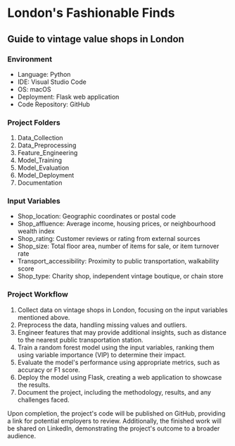 # London's Fashionable Finds
## Guide to vintage value shops in London

### Environment
- Language: Python
- IDE: Visual Studio Code
- OS: macOS
- Deployment: Flask web application
- Code Repository: GitHub

### Project Folders
1. Data_Collection
2. Data_Preprocessing
3. Feature_Engineering
4. Model_Training
5. Model_Evaluation
6. Model_Deployment
7. Documentation

### Input Variables
- Shop_location: Geographic coordinates or postal code
- Shop_affluence: Average income, housing prices, or neighbourhood wealth index
- Shop_rating: Customer reviews or rating from external sources
- Shop_size: Total floor area, number of items for sale, or item turnover rate
- Transport_accessibility: Proximity to public transportation, walkability score
- Shop_type: Charity shop, independent vintage boutique, or chain store

### Project Workflow
1. Collect data on vintage shops in London, focusing on the input variables mentioned above.
2. Preprocess the data, handling missing values and outliers.
3. Engineer features that may provide additional insights, such as distance to the nearest public transportation station.
4. Train a random forest model using the input variables, ranking them using variable importance (VIP) to determine their impact.
5. Evaluate the model's performance using appropriate metrics, such as accuracy or F1 score.
6. Deploy the model using Flask, creating a web application to showcase the results.
7. Document the project, including the methodology, results, and any challenges faced.

Upon completion, the project's code will be published on GitHub, providing a link for potential employers to review. Additionally, the finished work will be shared on LinkedIn, demonstrating the project's outcome to a broader audience.


